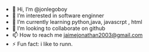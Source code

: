 - 👋 Hi, I’m @jonlegoboy
- 👀 I’m interested in software enginner 
- 🌱 I’m currently learning python,java, javascrpt , html
- 💞️ I’m looking to collaborate on github
- 📫 How to reach me jaimejonathan2003@gmail.com
- ⚡ Fun fact: i like to runn.

<!---
jonlegoboy/jonlegoboy is a ✨ special ✨ repository because its `README.md` (this file) appears on your GitHub profile.
You can click the Preview link to take a look at your changes.
--->

